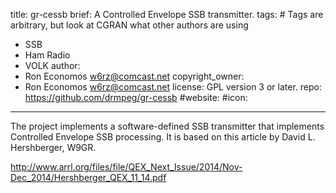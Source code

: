 title: gr-cessb
brief: A Controlled Envelope SSB transmitter.
tags: # Tags are arbitrary, but look at CGRAN what other authors are using
  - SSB
  - Ham Radio
  - VOLK
author:
  - Ron Economos <w6rz@comcast.net>
copyright_owner:
  - Ron Economos <w6rz@comcast.net>
license: GPL version 3 or later.
repo: https://github.com/drmpeg/gr-cessb
#website:
#icon:
---
The project implements a software-defined SSB transmitter that implements Controlled Envelope SSB processing.
It is based on this article by David L. Hershberger, W9GR.

<http://www.arrl.org/files/file/QEX_Next_Issue/2014/Nov-Dec_2014/Hershberger_QEX_11_14.pdf>
